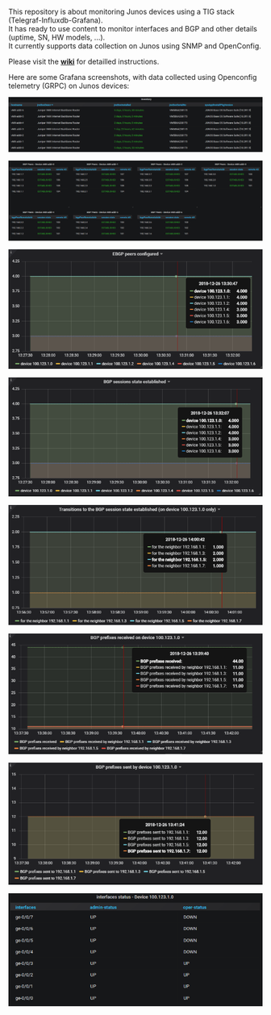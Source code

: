 This repository is about monitoring Junos devices using a TIG stack (Telegraf-Influxdb-Grafana).  
It has ready to use content to monitor interfaces and BGP and other details (uptime, SN, HW models, ...).    
It currently supports data collection on Junos using SNMP and OpenConfig.  

Please visit the [**wiki**](https://github.com/ksator/junos_monitoring_with_a_TIG_stack/wiki) for detailled instructions.  

Here are some Grafana screenshots, with data collected using Openconfig telemetry (GRPC) on Junos devices:

![inventory.png](resources/inventory.png)  

![BGP.png](resources/BGP.png)  

![EBGP_peers_configured.png](resources/EBGP_peers_configured.png)

![BGP_sessions_state_established.png](resources/BGP_sessions_state_established.png)

![transitions_to_bgp_established.png](resources/transitions_to_bgp_established.png)

![BGP_prefixes_received.png](resources/BGP_prefixes_received.png)

![BGP_prefixes_sent.png](resources/BGP_prefixes_sent.png)  

![BGP.interfaces](resources/interfaces.png)  


